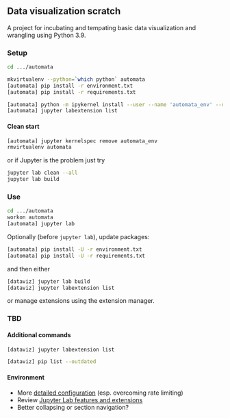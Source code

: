 ## Data visualization scratch

A project for incubating and tempating basic data visualization and wrangling using Python 3.9.

### Setup

```bash
cd .../automata
```

```bash
mkvirtualenv --python=`which python` automata
[automata] pip install -r environment.txt
[automata] pip install -r requirements.txt
```

```bash
[automata] python -m ipykernel install --user --name 'automata_env' --display-name 'automata (Python 3, venv)'
[automata] jupyter labextension list
```

#### Clean start

```bash
[automata] jupyter kernelspec remove automata_env
rmvirtualenv automata
```

or if Jupyter is the problem just try

```bash
jupyter lab clean --all
jupyter lab build
```

### Use

```bash
cd .../automata
workon automata
[automata] jupyter lab
```

Optionally (before `jupyter lab`), update packages:

```bash
[automata] pip install -U -r environment.txt
[automata] pip install -U -r requirements.txt
```

and then either

```bash
[dataviz] jupyter lab build
[dataviz] jupyter labextension list
```
or manage extensions using the extension manager.


### TBD

#### Additional commands

```bash
[dataviz] jupyter labextension list
```

```bash
[dataviz] pip list --outdated
```

#### Environment

- More [detailed configuration](http://holoviews.org/user_guide/Installing_and_Configuring.html) (esp. overcoming rate limiting)
- Review [Jupyter Lab features and extensions](https://towardsdatascience.com/jupyter-lab-evolution-of-the-jupyter-notebook-5297cacde6b)
- Better collapsing or section navigation?

